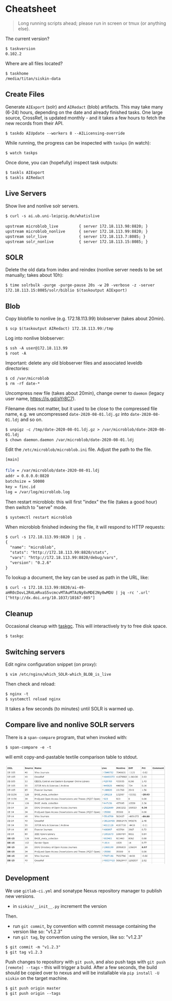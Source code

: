 # Cheatsheet

> Long running scripts ahead; please run in screen or tmux (or anything else).

The current version?

```
$ taskversion
0.102.2
```

Where are all files located?

```
$ taskhome
/media/titan/siskin-data
```

## Create Files

Generate `AIExport` (solr) and `AIRedact` (blob) artifacts. This may take many
(6-24) hours, depending on the date and already finished tasks. One large
source, CrossRef, is updated monthly - and it takes a few hours to fetch the
new records from their API.

```
$ taskdo AIUpdate --workers 8 --AILicensing-override
```

While running, the progress can be inspected with `taskps` (in watch):

```
$ watch taskps
```

Once done, you can (hopefully) inspect task outputs:

```
$ taskls AIExport
$ taskls AIRedact
```

## Live Servers

Show live and nonlive solr servers.

```
$ curl -s ai.ub.uni-leipzig.de/whatislive

upstream microblob_live         { server 172.18.113.98:8820; }
upstream microblob_nonlive      { server 172.18.113.99:8820; }
upstream solr_live              { server 172.18.113.7:8085; }
upstream solr_nonlive           { server 172.18.113.15:8085; }
```

## SOLR

Delete the old data from index and reindex (nonlive server needs to be set manually; takes about 10h):

```
$ time solrbulk -purge -purge-pause 20s -w 20 -verbose -z -server 172.18.113.15:8085/solr/biblio $(taskoutput AIExport)
```

## Blob

Copy blobfile to nonlive (e.g. 172.18.113.99) blobserver (takes about 20min).

```
$ scp $(taskoutput AIRedact) 172.18.113.99:/tmp
```

Log into nonlive blobserver:

```
$ ssh -A user@172.18.113.99
$ root -A
```

Important: delete any old blobserver files and associated leveldb directories:

```
$ cd /var/microblob
$ rm -rf date-*
```

Uncompress new file (takes about 20min), change owner to `daemon` (legacy user name, https://is.gd/aYr8C7).

Filename does not matter, but it used to be close to the compressed file name,
e.g. we uncompressed `date-2020-08-01.ldj.gz` into `date-2020-08-01.ldj` and so
on.

```
$ unpigz -c /tmp/date-2020-08-01.ldj.gz > /var/microblob/date-2020-08-01.ldj
$ chown daemon.daemon /var/microblob/date-2020-08-01.ldj
```

Edit the `/etc/microblob/microblob.ini` file. Adjust the path to the file.

```bash
[main]

file = /var/microblob/date-2020-08-01.ldj
addr = 0.0.0.0:8820
batchsize = 50000
key = finc.id
log = /var/log/microblob.log
```

Then restart microblob: this will first "index" the file (takes a good hour) then switch to "serve" mode.

```
$ systemctl restart microblob
```

When microblob finished indexing the file, it will respond to HTTP requests:

```
$ curl -s 172.18.113.99:8820 | jq .
{
  "name": "microblob",
  "stats": "http://172.18.113.99:8820/stats",
  "vars": "http://172.18.113.99:8820/debug/vars",
  "version": "0.2.6"
}
```

To lookup a document, the key can be used as path in the URL, like:

```
$ curl -s 172.18.113.99:8820/ai-49-aHR0cDovL2R4LmRvaS5vcmcvMTAuMTAzNy8xMDE2Ny0wMDU | jq -rc '.url'
["http://dx.doi.org/10.1037/10167-005"]
```

## Cleanup

Occasional cleanup with
[taskgc](https://git.sc.uni-leipzig.de/ubl/finc/index/siskin/-/blob/master/bin/taskgc).
This will interactively try to free disk space.

```
$ taskgc
```

## Switching servers

Edit nginx configuration snippet (on proxy):

```
$ vim /etc/nginx/which_SOLR-which_BLOB_is_live
```

Then check and reload:

```
$ nginx -t
$ systemctl reload nginx
```

It takes a few seconds (to minutes) until SOLR is warmed up.

## Compare live and nonlive SOLR servers

There is a `span-compare` program, that when invoked with:

```
$ span-compare -e -t
```

will emit copy-and-pastable textile comparison table to stdout.

![](static/TextileTable.png)

## Development

We use `gitlab-ci.yml` and sonatype Nexus repository manager to publish new
versions.

* in `siskin/__init__.py` increment the version

Then.

* run `git commit`, by convention with commit message containing the version like so: "v1.2.3"
* run `git tag`, by convention using the version, like so: "v1.2.3"

```
$ git commit -m "v1.2.3"
$ git tag v1.2.3
```

Push changes to repository with `git push`, and also push tags with `git push
[remote] --tags` - this will trigger a build. After a few seconds, the build
should be copied over to nexus and will be installable via `pip install -U
siskin` on the target machine.

```
$ git push origin master
$ git push origin --tags
```
